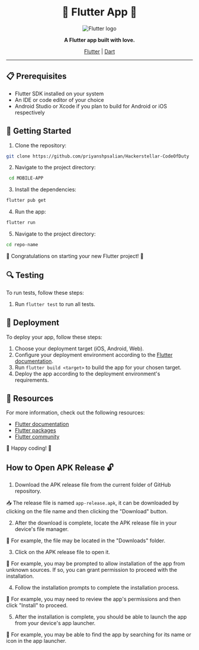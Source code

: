 <h1 align="center"> 📱 Flutter App 📱 </h1>

<p align="center">
  <img alt="Flutter logo" src="GIF.GIF" >
</p>

<p align="center">
  <strong> A Flutter app built with love. </strong>
</p>

<p align="center">
  <a href="https://flutter.dev/">Flutter</a> |
  <a href="https://dart.dev/">Dart</a>
</p>

---

## 📋 Prerequisites
- Flutter SDK installed on your system
- An IDE or code editor of your choice
- Android Studio or Xcode if you plan to build for Android or iOS respectively

## 🚀 Getting Started

1. Clone the repository:

```sh
git clone https://github.com/priyanshpsalian/Hackerstellar-CodeOfDuty
```

2. Navigate to the project directory:
```sh
 cd MOBILE-APP
```
3. Install the dependencies:
```sh
flutter pub get
```
4. Run the app:
```sh
flutter run
```
5. Navigate to the project directory:
```sh
cd repo-name
```


🎉 Congratulations on starting your new Flutter project! 🎉

## 🔍 Testing

To run tests, follow these steps:

1. Run `flutter test` to run all tests.

## 🚀 Deployment

To deploy your app, follow these steps:

1. Choose your deployment target (iOS, Android, Web).
2. Configure your deployment environment according to the [Flutter documentation](https://flutter.dev/docs/deployment).
3. Run `flutter build <target>` to build the app for your chosen target.
4. Deploy the app according to the deployment environment's requirements.


## 📖 Resources

For more information, check out the following resources:

- [Flutter documentation](https://flutter.dev/docs)
- [Flutter packages](https://pub.dev/)
- [Flutter community](https://flutter.dev/community)

🙌 Happy coding! 🙌

## How to Open APK Release 🔓

1. Download the APK release file from the current folder of GitHub repository.

📥 The release file is named `app-release.apk`, it can be downloaded by clicking on the file name and then clicking the "Download" button.

2. After the download is complete, locate the APK release file in your device's file manager.

📁 For example, the file may be located in the "Downloads" folder.

3. Click on the APK release file to open it.

📲 For example, you may be prompted to allow installation of the app from unknown sources. If so, you can grant permission to proceed with the installation.

4. Follow the installation prompts to complete the installation process.

👀 For example, you may need to review the app's permissions and then click "Install" to proceed.

5. After the installation is complete, you should be able to launch the app from your device's app launcher.

🚀 For example, you may be able to find the app by searching for its name or icon in the app launcher.
